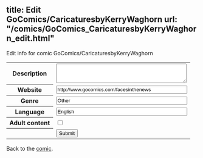 title: Edit GoComics/CaricaturesbyKerryWaghorn
url: "/comics/GoComics_CaricaturesbyKerryWaghorn_edit.html"
---
Edit info for comic GoComics/CaricaturesbyKerryWaghorn

<form name="comic" action="http://gaepostmail.appspot.com/comic/" method="post">
<table class="comicinfo">
<tr>
<th>Description</th><td><textarea name="description" cols="40" rows="3"></textarea></td>
</tr>
<tr>
<th>Website</th><td><input type="text" name="url" value="http://www.gocomics.com/facesinthenews" size="40"/></td>
</tr>
<tr>
<th>Genre</th><td><input type="text" name="genre" value="Other" size="40"/></td>
</tr>
<tr>
<th>Language</th><td><input type="text" name="language" value="English" size="40"/></td>
</tr>
<tr>
<th>Adult content</th><td><input type="checkbox" name="adult" value="adult" /></td>
</tr>
<tr>
<th></th><td>
<input type="hidden" name="comic" value="GoComics_CaricaturesbyKerryWaghorn" />
<input type="submit" name="submit" value="Submit" />
</td>
</tr>
</table>
</form>

Back to the [comic](GoComics_CaricaturesbyKerryWaghorn.html).
